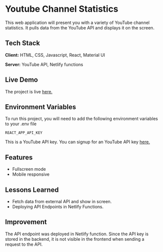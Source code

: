 
# Youtube Channel Statistics
This web application will present you with a variety
 of YouTube channel statistics. It pulls data from
  the YouTube API and displays it on the screen.


## Tech Stack

**Client:**  HTML, CSS, Javascript, React, Material UI

**Server:** YouTube API, Netlify functions

  
## Live Demo


 The project is live [here.](https://youtube-channel-info-1014680.netlify.app/)

  
## Environment Variables

To run this project, you will need to add the following environment variables to your .env file

`REACT_APP_API_KEY`

This is a YouTube API key. You can signup for an YouTube API key
[here.](https://developers.google.com/youtube/documentation?authuser=1)

  
  
## Features

- Fullscreen mode
- Mobile responsive

  
## Lessons Learned



- Fetch data from external API and show in screen.
- Deploying API Endpoints in Netlify Functions.

   


  
## Improvement

The API endpoint was deployed in Netlify function. Since the
 API key is 
 stored in the backend, it is 
not visible in the frontend when sending a request to the API.

